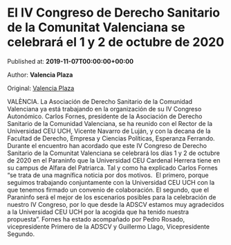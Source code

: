 
# El IV Congreso de Derecho Sanitario de la Comunitat Valenciana se celebrará el 1 y 2 de octubre de 2020

Published at: **2019-11-07T00:00:00+00:00**

Author: **Valencia Plaza**

Original: [Valencia Plaza](https://valenciaplaza.com/el-iv-congreso-de-derecho-sanitario-de-la-comunitat-valenciana-se-celebrara-el-1-y-2-de-octubre-de-2020)

VALÈNCIA. La Asociación de Derecho Sanitario de la Comunidad Valenciana ya está trabajando en la organización de su IV Congreso Autonómico. Carlos Fornes, presidente de la Asociación de Derecho Sanitario de la Comunidad Valenciana, se ha reunido con el Rector de la Universidad CEU UCH, Vicente Navarro de Luján, y con la decana de la Facultad de Derecho, Empresa y Ciencias Políticas, Esperanza Ferrando.  
Durante el encuentro han acordado que este IV Congreso de Derecho Sanitario de la Comunitat Valenciana se celebrará los días 1 y 2 de octubre de 2020 en el Paraninfo que la Universidad CEU Cardenal Herrera tiene en su campus de Alfara del Patriarca. Tal y como ha explicado Carlos Fornes “se trata de una magnífica noticia por dos motivos. 
El primero, porque seguimos trabajando conjuntamente con la Universidad CEU UCH con la que tenemos firmado un convenio de colaboración. El segundo, que el Paraninfo será el mejor de los escenarios posibles para la celebración de nuestro IV Congreso, por lo que desde la ADSCV estamos muy agradecidos a la Universidad CEU UCH por la acogida que ha tenido nuestra propuesta”. Fornes ha estado acompañado por Pedro Rosado, vicepresidente Primero de la ADSCV y Guillermo Llago, Vicepresidente Segundo.
